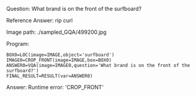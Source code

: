 Question: What brand is on the front of the surfboard?

Reference Answer: rip curl

Image path: ./sampled_GQA/499200.jpg

Program:

```
BOX0=LOC(image=IMAGE,object='surfboard')
IMAGE0=CROP_FRONT(image=IMAGE,box=BOX0)
ANSWER0=VQA(image=IMAGE0,question='What brand is on the front of the surfboard?')
FINAL_RESULT=RESULT(var=ANSWER0)
```
Answer: Runtime error: 'CROP_FRONT'

